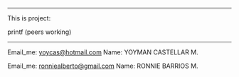 **************************************************
This is project:

printf (peers working)
**************************************************

Email_me: yoycas@hotmail.com
Name: YOYMAN CASTELLAR M.

Email_me: ronniealberto@gmail.com
Name: RONNIE BARRIOS M.
